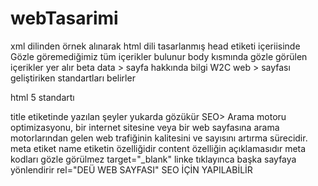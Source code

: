 # webTasarimi
xml dilinden örnek alınarak html dili tasarlanmış
head etiketi içeriisinde Gözle göremediğimiz tüm içerikler bulunur
body kısmında gözle görülen içerikler yer alır 
beta data > sayfa hakkında bilgi
W2C web > sayfası geliştiriken standartları belirler 
<!DOCTYPE HTML> html 5 standartı
title etiketinde yazılan şeyler yukarda gözükür
SEO> Arama motoru optimizasyonu, bir internet sitesine veya bir web sayfasına arama motorlarından gelen web trafiğinin kalitesini ve sayısını artırma sürecidir.
<meta name content> meta etiket name etiketin özelliğidir content özelliğin açıklamasıdır meta kodları gözle görülmez 
target="_blank" linke tıklayınca başka sayfaya yönlendirir
rel="DEÜ WEB SAYFASI" SEO İÇİN YAPILABİLİR
